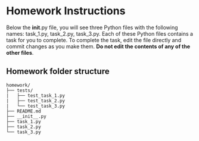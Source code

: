 # Homework Instructions

Below the __init__.py file, you will see three Python files with the following names: task_1.py, task_2.py, task_3.py. Each of these Python files contains a task for you to complete. To complete the task, edit the file directly and commit changes as you make them. **Do not edit the contents of any of the other files**.

## Homework folder structure
```
homework/
├── tests/
|   ├── test_task_1.py
|   ├── test_task_2.py
|   └── test_task_3.py
├── README.md
├── __init__.py
├── task_1.py
├── task_2.py
└── task_3.py
```
